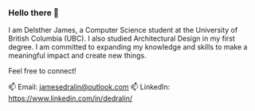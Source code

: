 ### Hello there 👋
I am Delsther James, a Computer Science student at the University of British Columbia (UBC). I also studied Architectural Design in my first degree. I am committed to expanding my knowledge and skills to make a meaningful impact and create new things.

Feel free to connect!

📫 Email: jamesedralin@outlook.com
📫 LinkedIn: https://www.linkedin.com/in/dedralin/

<!--
**jamesedra/jamesedra** is a ✨ _special_ ✨ repository because its `README.md` (this file) appears on your GitHub profile.

Here are some ideas to get you started:

- 🔭 I’m currently working on ...
- 🌱 I’m currently learning ...
- 👯 I’m looking to collaborate on ...
- 🤔 I’m looking for help with ...
- 💬 Ask me about ...
- 📫 How to reach me: ...
- 😄 Pronouns: ...
- ⚡ Fun fact: ...
-->

